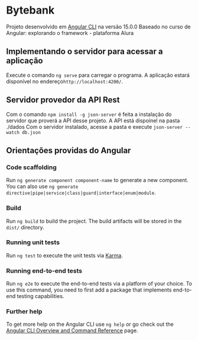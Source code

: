 # Bytebank

Projeto desenvolvido em [Angular CLI](https://github.com/angular/angular-cli) na versão 15.0.0
Baseado no curso de Angular: explorando o framework - plataforma Alura

## Implementando o servidor para acessar a aplicação

Execute o comando `ng serve` para carregar o programa.
A aplicação estará disponível no endereço`http://localhost:4200/`.


## Servidor provedor da API Rest

Com o comando `npm install -g json-server` é feita a instalação do servidor que proverá a API desse projeto.
A API está dispoínel na pasta ./dados
Com o servidor instalado, acesse a pasta e execute `json-server --watch db.json`


## Orientações providas do Angular

### Code scaffolding

Run `ng generate component component-name` to generate a new component. You can also use `ng generate directive|pipe|service|class|guard|interface|enum|module`.

### Build

Run `ng build` to build the project. The build artifacts will be stored in the `dist/` directory.

### Running unit tests

Run `ng test` to execute the unit tests via [Karma](https://karma-runner.github.io).

### Running end-to-end tests

Run `ng e2e` to execute the end-to-end tests via a platform of your choice. To use this command, you need to first add a package that implements end-to-end testing capabilities.

### Further help

To get more help on the Angular CLI use `ng help` or go check out the [Angular CLI Overview and Command Reference](https://angular.io/cli) page.
